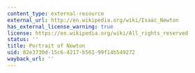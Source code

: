 ```yaml
---
content_type: external-resource
external_url: http://en.wikipedia.org/wiki/Isaac_Newton
has_external_license_warning: true
license: https://en.wikipedia.org/wiki/All_rights_reserved
status: ''
title: Portrait of Newton
uid: 82e3730d-15c6-4217-b561-99f14b549272
wayback_url: ''
---
```

